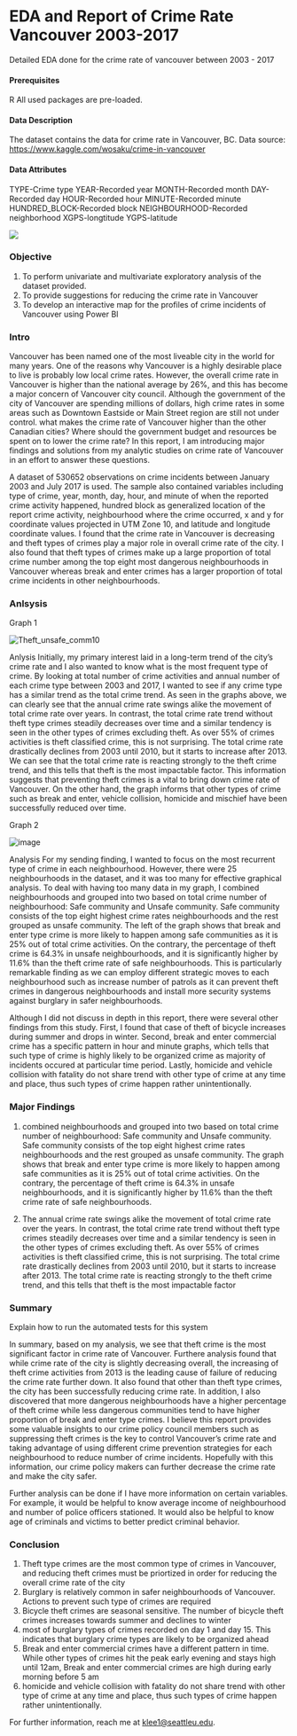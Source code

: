 # EDA and Report of Crime Rate Vancouver 2003-2017

Detailed EDA done for the crime rate of vancouver between 2003 - 2017

#### Prerequisites

R
All used packages are pre-loaded.

#### Data Description

The dataset contains the data for crime rate in Vancouver, BC.
Data source: https://www.kaggle.com/wosaku/crime-in-vancouver

#### Data Attributes

TYPE-Crime type
YEAR-Recorded year
MONTH-Recorded month
DAY-Recorded day
HOUR-Recorded hour
MINUTE-Recorded minute
HUNDRED_BLOCK-Recorded block
NEIGHBOURHOOD-Recorded neighborhood
XGPS-longtitude
YGPS-latitude

![](Slide1.PNG)
### Objective

1. To perform univariate and multivariate exploratory analysis of the dataset provided.
2. To provide suggestions for reducing the crime rate in Vancouver
3. To develop an interactive map for the profiles of crime incidents of Vancouver using Power BI

### Intro

Vancouver has been named one of the most liveable city in the world for many years. One of the reasons why Vancouver is a highly desirable place to live is probably low local crime rates. However, the overall crime rate in Vancouver is higher than the national average by 26%, and this has become a major concern of Vancouver city council. Although the government of the city of Vancouver are spending millions of dollars, high crime rates in some areas such as Downtown Eastside or Main Street region are still not under control. what makes the crime rate of Vancouver higher than the other Canadian cities? Where should the government budget and resources be spent on to lower the crime rate? In this report, I am introducing major findings and solutions from my analytic studies on crime rate of Vancouver in an effort to answer these questions.

A dataset of 530652 observations on crime incidents between January 2003 and July 2017 is used. The sample also contained variables including type of crime, year, month, day, hour, and minute of when the reported crime activity happened, hundred block as generalized location of the report crime activity, neighbourhood where the crime occurred, x and y for coordinate values projected in UTM Zone 10, and latitude and longitude coordinate values. I found that the crime rate in Vancouver is decreasing and theft types of crimes play a major role in overall crime rate of the city. I also found that theft types of crimes make up a large proportion of total crime number among the top eight most dangerous neighbourhoods in Vancouver whereas break and enter crimes has a larger proportion of total crime incidents in other neighbourhoods.

### Anlsysis

Graph 1

![Theft_unsafe_comm10](https://user-images.githubusercontent.com/55430338/83998275-0e724a80-a915-11ea-937f-e5a2a37bcd6e.png)

Anlysis 
Initially, my primary interest laid in a long-term trend of the city’s crime rate and I also wanted to know what is the most frequent type of crime. By looking at total number of crime activities and annual number of each crime type between 2003 and 2017, I wanted to see if any crime type has a similar trend as the total crime trend. As seen in the graphs above, we can clearly see that the annual crime rate swings alike the movement of total crime rate over years. In contrast, the total crime rate trend without theft type crimes steadily decreases over time and a similar tendency is seen in the other types of crimes excluding theft. As over 55% of crimes activities is theft classified crime, this is not surprising. The total crime rate drastically declines from 2003 until 2010, but it starts to increase after 2013. We can see that the total crime rate is reacting strongly to the theft crime trend, and this tells that theft is the most impactable factor. This information suggests that preventing theft crimes is a vital to bring down crime rate of Vancouver. On the other hand, the graph informs that other types of crime such as break and enter, vehicle collision, homicide and mischief have been successfully reduced over time.


Graph 2

![image](https://user-images.githubusercontent.com/55430338/77514108-71366880-6e33-11ea-83dc-79f14428d6e8.png)

Analysis
For my sending finding, I wanted to focus on the most recurrent type of crime in each neighbourhood. However, there were 25 neighbourhoods in the dataset, and it was too many for effective graphical analysis. To deal with having too many data in my graph, I combined neighbourhoods and grouped into two based on total crime number of neighbourhood: Safe community and Unsafe community. Safe community consists of the top eight highest crime rates neighbourhoods and the rest grouped as unsafe community. The left of the graph shows that break and enter type crime is more likely to happen among safe communities as it is 25% out of total crime activities. On the contrary, the percentage of theft crime is 64.3% in unsafe neighbourhoods, and it is significantly higher by 11.6% than the theft crime rate of safe neighbourhoods. This is particularly remarkable finding as we can employ different strategic moves to each neighbourhood such as increase number of patrols as it can prevent theft crimes in dangerous neighbourhoods and install more security systems against burglary in safer neighbourhoods.

Although I did not discuss in depth in this report, there were several other findings from this study. First, I found that case of theft of bicycle increases during summer and drops in winter. Second, break and enter commercial crime has a specific pattern in hour and minute graphs, which tells that such type of crime is highly likely to be organized crime as majority of incidents occured at particular time period. Lastly, homicide and vehicle collision with fatality do not share trend with other type of crime at any time and place, thus such types of crime happen rather unintentionally.

### Major Findings

1. combined neighbourhoods and grouped into two based on total crime number of neighbourhood: Safe community and Unsafe community. 
    Safe community consists of the top eight highest crime rates neighbourhoods and the rest grouped as unsafe community. 
    The graph shows that break and enter type crime is more likely to happen among safe communities as it is 25% out of total crime activities. 
    On the contrary, the percentage of theft crime is 64.3% in unsafe neighbourhoods, 
    and it is significantly higher by 11.6% than the theft crime rate of safe neighbourhoods.
 

    
2. The annual crime rate swings alike the movement of total crime rate over the years. 
    In contrast, the total crime rate trend without theft type crimes steadily decreases over time and a similar tendency is seen in the other types of crimes excluding theft.
    As over 55% of crimes activities is theft classified crime, this is not surprising. 
    The total crime rate drastically declines from 2003 until 2010, but it starts to increase after 2013. 
    The total crime rate is reacting strongly to the theft crime trend, and this tells that theft is the most impactable factor



### Summary

Explain how to run the automated tests for this system

In summary, based on my analysis, we see that theft crime is the most significant factor in crime rate of Vancouver. Furthere analysis found that while crime rate of the city is slightly decreasing overall, the increasing of theft crime activities from 2013 is the leading cause of failure of reducing the crime rate further down. It also found that other than theft type crimes, the city has been successfully reducing crime rate. In addition, I also discovered that more dangerous neighbourhoods have a higher percentage of theft crime while less dangerous communities tend to have higher proportion of break and enter type crimes. I believe this report provides some valuable insights to our crime policy council members such as suppressing theft crimes is the key to control Vancouver’s crime rate and taking advantage of using different crime prevention strategies for each neighbourhood to reduce number of crime incidents. Hopefully with this information, our crime policy makers can further decrease the crime rate and make the city safer.

Further analysis can be done if I have more information on certain variables. For example, it would be helpful to know average income of neighbourhood and number of police officers stationed. It would also be helpful to know age of criminals and victims to better predict criminal behavior.

### Conclusion

1. Theft type crimes are the most common type of crimes in Vancouver, and reducing theft crimes must be priortized 
    in order for reducing the overall crime rate of the city     
2. Burglary is relatively common in safer neighbourhoods of Vancouver. Actions to prevent such type of crimes are required
3. Bicycle theft crimes are seasonal sensitive. The number of bicycle theft crimes increases towards summer and declines to winter
4. most of burglary types of crimes recorded on day 1 and day 15. 
    This indicates that burglary crime types are likely to be organized ahead 
5. Break and enter commercial crimes have a different pattern in time. While other types of crimes hit the peak early evening and stays high until 12am,
    Break and enter commercial crimes are high during early morning before 5 am
6. homicide and vehicle collision with fatality do not share trend with other type of crime at any time and place, 
    thus such types of crime happen rather unintentionally.
        
For further information, reach me at klee1@seattleu.edu.
